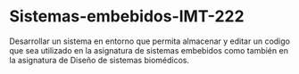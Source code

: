 # Sistemas-embebidos-IMT-222
Desarrollar un sistema en entorno que permita almacenar y editar un codigo que sea utilizado en la asignatura de sistemas embebidos como también en la asignatura de Diseño de sistemas biomédicos.
